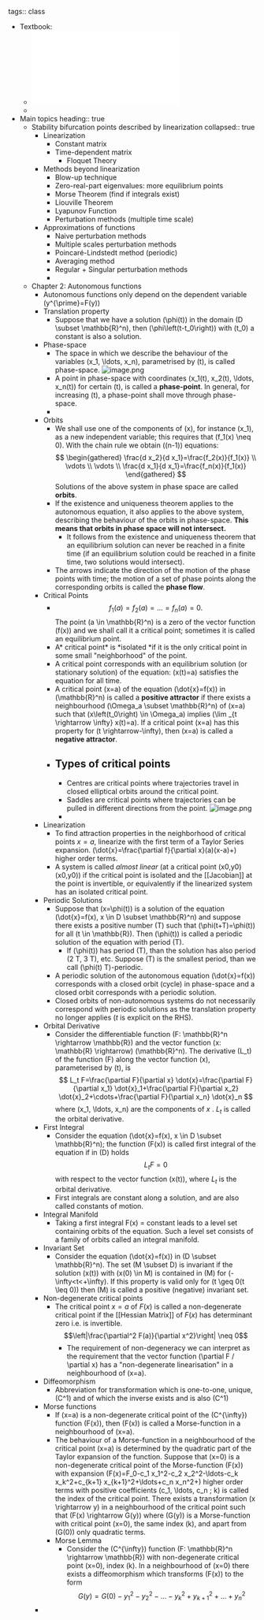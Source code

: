 tags:: class

- Textbook:
	- ![(Universitext) Ferdinand Verhulst (auth.) - Nonlinear Differential Equations and Dynamical Systems-Springer-Verlag Berlin Heidelberg (1996).pdf](../assets/(Universitext)_Ferdinand_Verhulst_(auth.)_-_Nonlinear_Differential_Equations_and_Dynamical_Systems-Springer-Verlag_Berlin_Heidelberg_(1996)_1663128212221_0.pdf)
	-
- Main topics
  heading:: true
	- Stability bifurcation points described by linearization
	  collapsed:: true
		- Linearization
			- Constant matrix
			- Time-dependent matrix
				- Floquet Theory
		- Methods beyond linearization
			- Blow-up technique
			- Zero-real-part eigenvalues: more equilibrium points
			- Morse Theorem (find if integrals exist)
			- Liouville Theorem
			- Lyapunov Function
			- Perturbation methods (multiple time scale)
		- Approximations of functions
			- Naive perturbation methods
			- Multiple scales perturbation methods
			- Poincaré-Lindstedt method (periodic)
			- Averaging method
			- Regular + Singular perturbation methods
			-
	- Chapter 2: Autonomous functions
		- Autonomous functions only depend on the dependent variable \(y^{\prime}=F(y)\)
		- Translation property
			- Suppose that we have a solution \(\phi(t)\) in the domain \(D \subset \mathbb{R}^n\), then \(\phi\left(t-t_0\right)\) with \(t_0\) a constant is also a solution.
		- Phase-space
			- The space in which we describe the behaviour of the variables \(x_1, \ldots, x_n\), parametrised by \(t\), is called phase-space.
			  ![image.png](../assets/image_1663353363479_0.png)
			- A point in phase-space with coordinates \(x_1(t), x_2(t), \ldots, x_n(t)\) for certain \(t\), is called a **phase-point**. In general, for increasing \(t\), a phase-point shall move through phase-space.
			-
		- Orbits
			- We shall use one of the components of \(x\), for instance \(x_1\), as a new independent variable; this requires that \(f_1(x) \neq 0\). With the chain rule we obtain \((n-1)\) equations:
			  $$
			  \begin{gathered}
			  \frac{d x_2}{d x_1}=\frac{f_2(x)}{f_1(x)} \\
			  \vdots \\
			  \vdots \\
			  \frac{d x_1}{d x_1}=\frac{f_n(x)}{f_1(x)}
			  \end{gathered}
			  $$
			  Solutions of the above system in phase space are called **orbits**.
			- If the existence and uniqueness theorem applies to the autonomous equation, it also applies to the above system, describing the behaviour of the orbits in phase-space. **This means that orbits in phase space will not intersect.**
				- It follows from the existence and uniqueness theorem that an equilibrium solution can never be reached in a finite time (if an equilibrium solution could be reached in a finite time, two solutions would intersect).
			- The arrows indicate the direction of the motion of the phase points with time; the motion of a set of phase points along the corresponding orbits is called the **phase flow**.
		- Critical Points
			- $$
			  f_1(a)=f_2(a)=\ldots=f_n(a)=0 .
			  $$
			  The point \(a \in \mathbb{R}^n\) is a zero of the vector function \(f(x)\) and we shall call it a critical point; sometimes it is called an equilibrium point.
			- A* critical point* is *isolated *if it is the only critical point in some small "neighborhood" of the point.
			- A critical point corresponds with an equilibrium solution (or stationary solution) of the equation: \(x(t)=a\) satisfies the equation for all time.
			- A critical point \(x=a\) of the equation \(\dot{x}=f(x)\) in \(\mathbb{R}^n\) is called a **positive attractor** if there exists a neighbourhood \(\Omega_a \subset \mathbb{R}^n\) of \(x=a\) such that \(x\left(t_0\right) \in \Omega_a\) implies \(\lim _{t \rightarrow \infty} x(t)=a\). If a critical point \(x=a\) has this property for \(t \rightarrow-\infty\), then \(x=a\) is called a **negative attractor**.
			- Types of critical points
				-
				- Centres are critical points where trajectories travel in closed elliptical orbits around the critical point.
				- Saddles are critical points where trajectories can be pulled in different directions from the point.
				  ![image.png](../assets/image_1663354879100_0.png)
				-
		- Linearization
			- To find attraction properties in the neighborhood of critical points $x = a$, linearize with the first term of a Taylor Series expansion.
			  \(\dot{x}=\frac{\partial f}{\partial x}(a)(x-a)+\) higher order terms.
			- A system is called *almost linear* (at a critical point (x0,y0)(x0,y0)) if the critical point is isolated and the [[Jacobian]] at the point is invertible, or equivalently if the linearized system has an isolated critical point.
		- Periodic Solutions
			- Suppose that \(x=\phi(t)\) is a solution of the equation \(\dot{x}=f(x), x \in D \subset \mathbb{R}^n\) and suppose there exists a positive number \(T\) such that \(\phi(t+T)=\phi(t)\) for all \(t \in \mathbb{R}\). Then \(\phi(t)\) is called a periodic solution of the equation with period \(T\).
				- If \(\phi(t)\) has period \(T\), than the solution has also period \(2 T, 3 T\), etc. Suppose \(T\) is the smallest period, than we call \(\phi(t) T\)-periodic.
			- A periodic solution of the autonomous equation \(\dot{x}=f(x)\) corresponds with a closed orbit (cycle) in phase-space and a closed orbit corresponds with a periodic solution.
			- Closed orbits of non-autonomous systems do not necessarily correspond with periodic solutions as the translation property no longer applies ($t$ is explicit on the RHS).
		- Orbital Derivative
			- Consider the differentiable function \(F: \mathbb{R}^n \rightarrow \mathbb{R}\) and the vector function \(x: \mathbb{R} \rightarrow\) \(\mathbb{R}^n\). The derivative \(L_t\) of the function \(F\) along the vector function \(x\), parameterised by \(t\), is
			  $$
			  L_t F=\frac{\partial F}{\partial x} \dot{x}=\frac{\partial F}{\partial x_1} \dot{x}_1+\frac{\partial F}{\partial x_2} \dot{x}_2+\cdots+\frac{\partial F}{\partial x_n} \dot{x}_n
			  $$
			  where \(x_1, \ldots, x_n\) are the components of $x$ . $L_t$ is called the orbital derivative.
		- First Integral
			- Consider the equation \(\dot{x}=f(x), x \in D \subset \mathbb{R}^n\); the function \(F(x)\) is called first integral of the equation if in \(D\) holds
			  $$
			  L_t F=0
			  $$
			  with respect to the vector function \(x(t)\), where $L_t$ is the orbital derivative.
			- First integrals are constant along a solution, and are also called constants of motion.
		- Integral Manifold
			- Taking a first integral F(x) = constant leads to a level set containing orbits of the equation. Such a level set consists of a family of orbits called an integral manifold.
		- Invariant Set
			- Consider the equation \(\dot{x}=f(x)\) in \(D \subset \mathbb{R}^n\). The set \(M \subset D\) is invariant if the solution \(x(t)\) with \(x(0) \in M\) is contained in \(M\) for \(-\infty<t<+\infty\). If this property is valid only for \(t \geq 0(t \leq 0)\) then \(M\) is called a positive (negative) invariant set.
		- Non-degenerate critical points
			- The critical point $x=a$ of $F(x)$ is called a non-degenerate critical point if the [[Hessian Matrix]] of $F(x)$ has determinant zero i.e. is invertible.
			  $$\left|\frac{\partial^2 F(a)}{\partial x^2}\right| \neq 0$$
				- The requirement of non-degeneracy we can interpret as the requirement that the vector function \(\partial F / \partial x\) has a "non-degenerate linearisation" in a neighbourhood of \(x=a\).
		- Diffeomorphism
			- Abbreviation for transformation which is one-to-one, unique, \(C^1\) and of which the inverse exists and is also \(C^1\)
		- Morse functions
			- If \(x=a\) is a non-degenerate critical point of the \(C^{\infty}\) function \(F(x)\), then \(F(x)\) is called a Morse-function in a neighbourhood of \(x=a\).
			- The behaviour of a Morse-function in a neighbourhood of the critical point \(x=a\) is determined by the quadratic part of the Taylor expansion of the function. Suppose that \(x=0\) is a non-degenerate critical point of the Morse-function \(F(x)\) with expansion
			  \(F(x)=F_0-c_1 x_1^2-c_2 x_2^2-\ldots-c_k x_k^2+c_{k+1} x_{k+1}^2+\ldots+c_n x_n^2+\) higher order terms with positive coefficients \(c_1, \ldots, c_n ; k\) is called the index of the critical point. There exists a transformation \(x \rightarrow y\) in a neighbourhood of the critical point such that \(F(x) \rightarrow G(y)\) where \(G(y)\) is a Morse-function with critical point \(x=0\), the same index \(k\), and apart from \(G(0)\) only quadratic terms.
			- Morse Lemma
				- Consider the \(C^{\infty}\) function \(F: \mathbb{R}^n \rightarrow \mathbb{R}\) with non-degenerate critical point \(x=0\), index \(k\). In a neighbourhood of \(x=0\) there exists a diffeomorphism which transforms \(F(x)\) to the form
				  $$
				  G(y)=G(0)-y_1^2-y_2^2-\ldots-y_k^2+y_{k+1}^2+\ldots+y_n^2
				  $$
		-